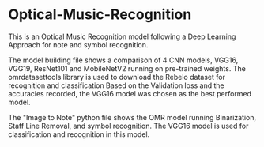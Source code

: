 # Optical-Music-Recognition
This is an Optical Music Recognition model following a Deep Learning Approach for note and symbol recognition.

The model building file shows a comparison of 4 CNN models, VGG16, VGG19, ResNet101 and MobileNetV2 running on pre-trained weights. 
The omrdatasettools library is used to download the Rebelo dataset for recognition and classification
Based on the Validation loss and the accuracies recorded, the VGG16 model was chosen as the best performed model.

The "Image to Note" python file shows the OMR model running Binarization, Staff Line Removal, and symbol recognition. 
The VGG16 model is used for classification and recognition in this model.

